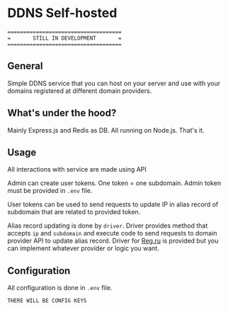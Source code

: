 # DDNS Self-hosted

```
====================================
=       STILL IN DEVELOPMENT       =
====================================
```

## General
Simple DDNS service that you can host on your server and use with your domains registered at different domain providers.

## What's under the hood?

Mainly Express.js and Redis as DB. All running on Node.js. That's it.

## Usage

All interactions with service are made using API

Admin can create user tokens. One token = one subdomain. Admin token must be provided in `.env` file.

User tokens can be used to send requests to update IP in alias record of subdomain that are related to provided token.

Alias record updating is done by `driver`. Driver provides method that accepts `ip` and `subdomain` and execute code to send requests to domain provider API to update alias record. Driver for [Reg.ru](https://reg.ru) is provided but you can implement whatever provider or logic you want.

## Configuration

All configuration is done in `.env` file.

```
THERE WILL BE CONFIG KEYS
```